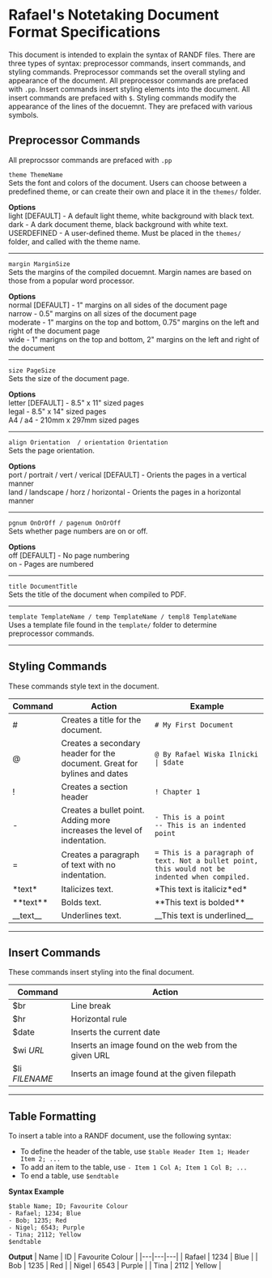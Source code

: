 # Rafael's Notetaking Document Format Specifications
This document is intended to explain the syntax of RANDF files. There are three
types of syntax: preprocessor commands, insert commands, and styling commands. 
Preprocessor commands set the overall styling and appearance of the document. 
All preprocessor commands are prefaced with `.pp`. Insert commands insert 
styling elements into the document. All insert commands are prefaced with `$`. 
Styling commands modify the appearance of the lines of the docuemnt. They are 
prefaced with various symbols.

## Preprocessor Commands
All preprocssor commands are prefaced with `.pp`

`theme ThemeName`<br>
Sets the font and colors of the document. Users can choose between a predefined 
theme, or can create their own and place it in the `themes/` folder.

**Options**<br>
light [DEFAULT] - A default light theme, white background with black text.<br>
dark - A dark document theme, black background with white text.<br>
USERDEFINED - A user-defined theme. Must be placed in the `themes/` folder, and
called with the theme name.

<hr>

`margin MarginSize`<br>
Sets the margins of the compiled docuemnt. Margin names are based on those 
from a popular word processor.

**Options**<br>
normal [DEFAULT] - 1" margins on all sides of the document page<br>
narrow - 0.5" margins on all sizes of the document page<br>
moderate - 1" margins on the top and bottom, 0.75" margins on the left and 
right of the document page<br>
wide - 1" marigns on the top and bottom, 2" margins on the left and right of 
the document

<hr>

`size PageSize`<br>
Sets the size of the document page.

**Options**<br>
letter [DEFAULT] - 8.5" x 11" sized pages<br>
legal - 8.5" x 14" sized pages<br>
A4 / a4 - 210mm x 297mm sized pages

<hr>

`align Orientation  / orientation Orientation`<br>
Sets the page orientation.

**Options**<br>
port / portrait / vert / verical [DEFAULT] - Orients the pages in a vertical manner<br>
land / landscape / horz / horizontal - Orients the pages in a horizontal manner <br>

<hr>

`pgnum OnOrOff / pagenum OnOrOff`<br>
Sets whether page numbers are on or off.

**Options**<br>
off [DEFAULT] - No page numbering<br>
on - Pages are numbered

<hr>

`title DocumentTitle`<br>
Sets the title of the document when compiled to PDF.

<hr>

`template TemplateName / temp TemplateName / templ8 TemplateName`<br>
Uses a template file found in the `template/` folder to determine preprocessor commands.

<hr>

## Styling Commands
These commands style text in the document.

| Command | Action | Example |
|---|---|---|
| # | Creates a title for the document. | `# My First Document` |
| @ | Creates a secondary header for the document. Great for bylines and dates | `@ By Rafael Wiska Ilnicki \| $date`
| ! | Creates a section header | `! Chapter 1` |
| - | Creates a bullet point. Adding more increases the level of indentation. | `- This is a point`<br>`-- This is an indented point`
| = | Creates a paragraph of text with no indentation. | `= This is a paragraph of text. Not a bullet point, this would not be indented when compiled.`|
| \*text\* | Italicizes text. | \*This text is italiciz*ed\* |
| \*\*text\*\* | Bolds text. | \*\*This text is bolded\*\* |
| \_\_text\_\_ | Underlines text. | \_\_This text is underlined\_\_ |

<hr>

## Insert Commands
These commands insert styling into the final document.

| Command | Action |
|---|---|
| $br | Line break |
| $hr | Horizontal rule |
| $date | Inserts the current date |
| $wi *URL* | Inserts an image found on the web from the given URL |
| $li *FILENAME* | Inserts an image found at the given filepath |

<hr>

## Table Formatting
To insert a table into a RANDF document, use the following syntax:
- To define the header of the table, use `$table Header Item 1; Header Item 2; ...`
- To add an item to the table, use `- Item 1 Col A; Item 1 Col B; ...`
- To end a table, use `$endtable`

**Syntax Example**
```
$table Name; ID; Favourite Colour
- Rafael; 1234; Blue
- Bob; 1235; Red
- Nigel; 6543; Purple
- Tina; 2112; Yellow
$endtable
```

**Output**
| Name | ID | Favourite Colour |
|---|---|---|
| Rafael | 1234 | Blue |
| Bob | 1235 | Red |
| Nigel | 6543 | Purple |
| Tina | 2112 | Yellow |
